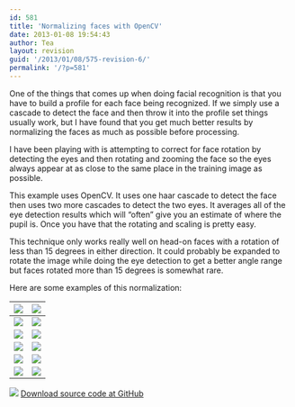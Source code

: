 ```yaml
---
id: 581
title: 'Normalizing faces with OpenCV'
date: 2013-01-08 19:54:43
author: Tea
layout: revision
guid: '/2013/01/08/575-revision-6/'
permalink: '/?p=581'
---
```


One of the things that comes up when doing facial recognition is that you have to build a profile for each face being recognized. If we simply use a cascade to detect the face and then throw it into the profile set things usually work, but I have found that you get much better results by normalizing the faces as much as possible before processing.

I have been playing with is attempting to correct for face rotation by detecting the eyes and then rotating and zooming the face so the eyes always appear at as close to the same place in the training image as possible.

This example uses OpenCV. It uses one haar cascade to detect the face then uses two more cascades to detect the two eyes. It averages all of the eye detection results which will “often” give you an estimate of where the pupil is. Once you have that the rotating and scaling is pretty easy.

This technique only works really well on head-on faces with a rotation of less than 15 degrees in either direction. It could probably be expanded to rotate the image while doing the eye detection to get a better angle range but faces rotated more than 15 degrees is somewhat rare.

Here are some examples of this normalization:

| ![](/articles/201301_opencv_face_positioning/images/1.jpg) | ![](/articles/201301_opencv_face_positioning/images/1_normalized.jpg) |
|---|---|
| ![](/articles/201301_opencv_face_positioning/images/2.jpg) | ![](/articles/201301_opencv_face_positioning/images/2_normalized.jpg) |
| ![](/articles/201301_opencv_face_positioning/images/3.jpg) | ![](/articles/201301_opencv_face_positioning/images/3_normalized.jpg) |
| ![](/articles/201301_opencv_face_positioning/images/4.jpg) | ![](/articles/201301_opencv_face_positioning/images/4_normalized.jpg) |
| ![](/articles/201301_opencv_face_positioning/images/5.jpg) | ![](/articles/201301_opencv_face_positioning/images/5_normalized.jpg) |
| ![](/articles/201301_opencv_face_positioning/images/6.jpg) | ![](/articles/201301_opencv_face_positioning/images/6_normalized.jpg) |

[![](/img/famfamicons/icons/page_white_put.png)](https://github.com/teacurran/wirelust-opencv-face-position) [Download source code at GitHub](https://github.com/teacurran/wirelust-opencv-face-position)
